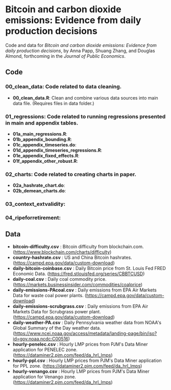 # Bitcoin and carbon dioxide emissions: Evidence from daily production decisions

Code and data for *Bitcoin and carbon dioxide emissions: Evidence from daily production decisions*, by Anna Papp, Shuang Zhang, and Douglas Almond, forthcoming in the *Journal of Public Economics*. 

## Code 

### __00_clean_data__: Code related to data cleaning.
- __00_clean_data.R__: Clean and combine various data sources into main data file. (Requires files in data folder.)
### __01_regressions__: Code related to running regressions presented in main and appendix tables.
- __01a_main_regressions.R__:
- __01b_appendix_bounding.R__:
- __01c_appendix_timeseries.do__:
- __01d_appendix_timeseries_regressions.R__:
- __01e_appendix_fixed_effects.R__:
- __01f_appendix_other_robust.R__:
### __02_charts__: Code related to creating charts in paper.
- __02a_hashrate_chart.do__:
- __02b_demean_charts.do__:
### __03_context_extvalidity__:
### __04_ripeforretirement__: 

## Data

- __bitcoin-difficulty.csv__ : Bitcoin difficulty from blockchain.com. (https://www.blockchain.com/charts/difficulty)
- __country-hashrate.csv__ : US and China Bitcoin hashrates. (https://campd.epa.gov/data/custom-download)
- __daily-bitcoin-coinbase.csv__ : Daily Bitcoin price from St. Louis Fed FRED Economic Data. (https://fred.stlouisfed.org/series/CBBTCUSD)
- __daily-coal.csv__ : Daily coal commodity price. (https://markets.businessinsider.com/commodities/coalprice)
- __daily-emissions-PAcoal.csv__ : Daily emissions from EPA Air Markets Data for waste coal power plants. (https://campd.epa.gov/data/custom-download)
- __daily-emissions-scrubgrass.csv__ : Daily emissions from EPA Air Markets Data for Scrubgrass power plant. (https://campd.epa.gov/data/custom-download)
- __daily-weather-PA.csv__ : Daily Pennsylvania weather data from NOAA's Global Summary of the Day weather data. (https://www.ncei.noaa.gov/access/metadata/landing-page/bin/iso?id=gov.noaa.ncdc:C00516)
- __hourly-penelec.csv__ : Hourly LMP prices from PJM's Data Miner application for PENELEC zone. (https://dataminer2.pjm.com/feed/da_hrl_lmps)
- __hourly-ppl.csv__ : Hourly LMP prices from PJM's Data Miner application for PPL zone. (https://dataminer2.pjm.com/feed/da_hrl_lmps)
- __hourly-venango.csv__ : Hourly LMP prices from PJM's Data Miner application for Venango zone. (https://dataminer2.pjm.com/feed/da_hrl_lmps)


